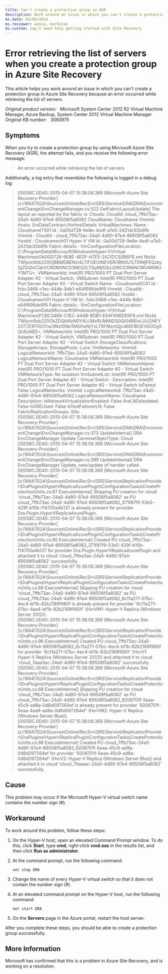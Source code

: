 ```yaml
---
title: Can't create a protection group in ASR
description: Work around an issue in which you can't create a protection group in Azure Site Recovery because an error occurred while retrieving the list of servers.
ms.date: 04/09/2024
ms.reviewer: wenca, markstan
ms.custom: sap:I need help getting started with Site Recovery
---
```

# Error retrieving the list of servers when you create a protection group in Azure Site Recovery

This article helps you work around an issue in which you can't create a protection group in Azure Site Recovery because an error occurred while retrieving the list of servers.

_Original product version:_ &nbsp; Microsoft System Center 2012 R2 Virtual Machine Manager, Azure Backup, System Center 2012 Virtual Machine Manager  
_Original KB number:_ &nbsp; 3060975

## Symptoms

When you try to create a protection group by using Microsoft Azure Site Recovery (ASR), the attempt fails, and you receive the following error message:

> An error occurred while retrieving the list of servers

Additionally, a log entry that resembles the following is logged in a debug log:

> [0]058C.0D40::‎2015‎-‎04‎-‎07 15:38:06.369 [Microsoft-Azure Site Recovery-Provider][s:\1664\1524\Sources\Online\RecSrv\SRS\Service\DRA\DRA\EnvironmentChange\EnvChangeManager.cs:522 GetFabricLayoutUpdate] The layout as reported by the fabric is: Clouds:  CloudId: cloud_7ffb73ac-24a5-4d90-97e4-89508f5a8082  CloudName: Cloudname  VmmId:     Hosts:  SrsDataContract.HvHostDetails  VirtualMachines:  Name             : CloudnameTS01  Id               : 0a00d728-9e8e-4edf-a7e5-2421dc92b6fb  VmmId            :   CloudId          : cloud_7ffb73ac-24a5-4d90-97e4-89508f5a8082  HostId           : Cloudnamevh01  Hyper-V VM Id    : 0a00d728-9e8e-4edf-a7e5-2421dc92b6fb  Fabric details   :   VmConfigurationFileLocation: C:\ProgramData\Microsoft\Windows\Hyper-V\Virtual Machines\0A00D728-9E8E-4EDF-A7E5-2421DC92B6FB.xml   NicId: TWljcm9zb2Z0OjBBMDBENzI4LTlFOEUtNEVERi1BN0U1LTI0MjFEQzkyQjZGQlxCQkVCRDM0NC03NEQ2LTQyMjItQUJDRC03NkNCMUM5MUY1MTU=, VMNetworkId: Intel(R) PRO/1000 PT Dual Port Server Adapter #2 - Virtual Switch, VMSubnet: Intel(R) PRO/1000 PT Dual Port Server Adapter #2 - Virtual Switch    Name             : CloudnameDC01  Id               : fcbc3468-c1ec-444b-8db1-e64f696de9f9  VmmId            :   CloudId          : cloud_7ffb73ac-24a5-4d90-97e4-89508f5a8082  HostId           : Cloudnamevh01  Hyper-V VM Id    : fcbc3468-c1ec-444b-8db1-e64f696de9f9  Fabric details   :   VmConfigurationFileLocation: C:\ProgramData\Microsoft\Windows\Hyper-V\Virtual Machines\FCBC3468-C1EC-444B-8DB1-E64F696DE9F9.xml   NicId: TWljcm9zb2Z0OkZDQkMzNDY4LUMxRUMtNDQ0Qi04REIxLUU2NEY2OTZERTlGOVw3MzI0NkI1MS0wNjYzLTRFMzctQjc4MS1BOEVGODg5QUExNEE=, VMNetworkId: Intel(R) PRO/1000 PT Dual Port Server Adapter #2 - Virtual Switch, VMSubnet: Intel(R) PRO/1000 PT Dual Port Server Adapter #2 - Virtual Switch    StorageClassifications:  StorageArrays:  StoragePools:  Luns:  VmNetworks:  VmmId:   LogicalNetworkId: 7ffb73ac-24a5-4d90-97e4-89508f5a8082  LogicalNetworkName: Cloudname  VMNetworkId: Intel(R) PRO/1000 PT Dual Port Server Adapter #2 - Virtual Switch  VMNetworkName: Intel(R) PRO/1000 PT Dual Port Server Adapter #2 - Virtual Switch  VMNetworkType: No isolation  VmSubnetList:    Intel(R) PRO/1000 PT Dual Port Server Adapter #2 - Virtual Switch :   Description: Intel(R) PRO/1000 PT Dual Port Server Adapter #2 - Virtual Switch  IsPaired: False    LogicalNetworks:  VmmId:   LogicalNetworkId: 7ffb73ac-24a5-4d90-97e4-89508f5a8082  LogicalNetworkName: Cloudname  Description:   IsNetworkVirtualizationEnabled: False  AreLNDsIsolated: False  IsGREUsed: False  IsTestFailoverLN: False    FabricReplicationGroups:  Site:  .  
> [0]058C.0D40::‎2015‎-‎04‎-‎07 15:38:06.369 [Microsoft-Azure Site Recovery-Provider][s:\1664\1524\Sources\Online\RecSrv\SRS\Service\DRA\DRA\EnvironmentChange\EnvChangeManager.cs:373 UpdateInternal] DRA EnvChangeManager Update CarmineObjectType: Cloud  
> [0]058C.0D40::‎2015‎-‎04‎-‎07 15:38:06.369 [Microsoft-Azure Site Recovery-Provider][s:\1664\1524\Sources\Online\RecSrv\SRS\Service\DRA\DRA\EnvironmentChange\EnvChangeManager.cs:389 UpdateInternal] DRA EnvChangeManager Update, new/update of handler called.  
> [0]058C.0D40::‎2015‎-‎04‎-‎07 15:38:06.369 [Microsoft-Azure Site Recovery-Provider][s:\1664\1524\Sources\Online\RecSrv\SRS\Service\ReplicationProvider\DraPlugins\HyperVReplicaAzurePlugin\ConfigurationTasks\CreateProtectionUnits.cs:67 ExecuteInternal] Skipping PU creation for cloud 'cloud_7ffb73ac-24a5-4d90-97e4-89508f5a8082' as PU cloud_7ffb73ac-24a5-4d90-97e4-89508f5a8082_371f87f9-53e5-429f-b10b-f14700a4b137 is already present for provider Dra.Plugin.HyperVReplicaAzurePlugin.  
> [0]058C.0D40::‎2015‎-‎04‎-‎07 15:38:06.369 [Microsoft-Azure Site Recovery-Provider][s:\1664\1524\Sources\Online\RecSrv\SRS\Service\ReplicationProvider\DraPlugins\HyperVReplicaAzurePlugin\ConfigurationTasks\CreateProtectionUnits.cs:95 ExecuteInternal] Created PU cloud_7ffb73ac-24a5-4d90-97e4-89508f5a8082_371f87f9-53e5-429f-b10b-f14700a4b137 for provider Dra.Plugin.HyperVReplicaAzurePlugin and attached it to cloud 'cloud_7ffee3ac-24a5-4d90-97a4-89508f5a8082' successfully.  
> [0]058C.0D40::‎2015‎-‎04‎-‎07 15:38:06.369 [Microsoft-Azure Site Recovery-Provider][s:\1664\1524\Sources\Online\RecSrv\SRS\Service\ReplicationProvider\DraPlugins\HyperVReplicaPlugin\ConfigurationTasks\CreateProtectionUnits.cs:68 ExecuteInternal] Skipping PU creation for cloud 'cloud_7ffb73ac-24a5-4d90-97e4-89508f5a8082' as PU cloud_7ffb73ac-24a5-4d90-97e4-89508f5a8082_6c11a271-07bc-4ec4-bf1b-82b2189f980f is already present for provider '6c11a271-07bc-4aa4-bf1b-82b2189f980f' (HvrVM1: Hyper-V Replica (Windows Server 2012)).  
> [0]058C.0D40::‎2015‎-‎04‎-‎07 15:38:06.369 [Microsoft-Azure Site Recovery-Provider][s:\1664\1524\Sources\Online\RecSrv\SRS\Service\ReplicationProvider\DraPlugins\HyperVReplicaPlugin\ConfigurationTasks\CreateProtectionUnits.cs:96 ExecuteInternal] Created PU cloud_7ffb73ac-24a5-4d90-97e4-89508f5a8082_6c11a271-07bc-4ec4-bf1b-82b2189f980f for provider '6c11a271-07bc-4ec4-bf1b-82b2189f980f' (HvrV1: Hyper-V Replica (Windows Server 2012)) and attached it to cloud 'cloud_7aaa3ac-24a5-4d90-97e4-89508f5a8082' successfully.  
> [0]058C.0D40::‎2015‎-‎04‎-‎07 15:38:06.369 [Microsoft-Azure Site Recovery-Provider][s:\1664\1524\Sources\Online\RecSrv\SRS\Service\ReplicationProvider\DraPlugins\HyperVReplicaPlugin\ConfigurationTasks\CreateProtectionUnits.cs:68 ExecuteInternal] Skipping PU creation for cloud 'cloud_7ffb73ac-24a5-4d90-97e4-89508f5a8082' as PU cloud_7ffb73ac-24a5-4d90-97e4-89508f5a8082_9208701f-5eaa-45c9-ad8a-0d8d097264ef is already present for provider '9208701f-5eaa-4aa9-ad8a-0d8d097264ef' (HvrVM2: Hyper-V Replica (Windows Server Blue)).  
> [0]058C.0D40::‎2015‎-‎04‎-‎07 15:38:06.369 [Microsoft-Azure Site Recovery-Provider][s:\1664\1524\Sources\Online\RecSrv\SRS\Service\ReplicationProvider\DraPlugins\HyperVReplicaPlugin\ConfigurationTasks\CreateProtectionUnits.cs:96 ExecuteInternal] Created PU cloud_7ffb73ac-24a5-4d90-97e4-89508f5a8082_9208701f-5eaa-45c9-ad8a-0d8d097264ef for provider '9208701f-5eaa-45c9-ad8a-0d8d097264ef' (HvrV2: Hyper-V Replica (Windows Server Blue)) and attached it to cloud 'cloud_7faaaac-24a5-4d90-97e4-89508f5a8082' successfully.

## Cause

This problem may occur if the Microsoft Hyper-V virtual switch name contains the number sign (#).

## Workaround

To work around this problem, follow these steps:

1. On the Hyper-V host, open an elevated Command Prompt window. To do this, click **Start**, type **cmd**, right-click **cmd.exe** in the results list, and then click **Run as administrator**.
2. At the command prompt, run the following command:

   ```console
   net stop DRA
   ```  

3. Change the name of every Hyper-V virtual switch so that it does not contain the number sign (#).
4. At an elevated command prompt on the Hyper-V host, run the following command:

   ```console
   net start DRA
   ```  

5. On the **Servers** page in the Azure portal, restart the host server.

After you complete these steps, you should be able to create a protection group successfully.

## More Information

Microsoft has confirmed that this is a problem in Azure Site Recovery, and is working on a resolution.
